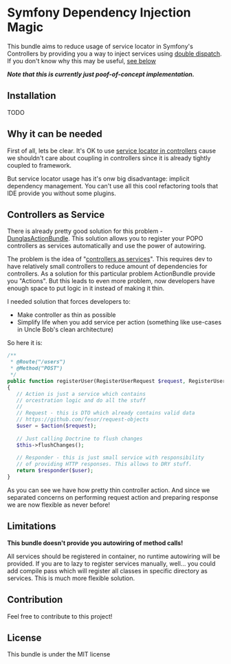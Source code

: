 Symfony Dependency Injection Magic
====================================

This bundle aims to reduce usage of service locator in Symfony's Controllers by providing you a way to inject services
using [double dispatch](https://en.wikipedia.org/wiki/Double_dispatch). If you don't know why this may be useful,
[see below](#why-do-i-may-need-it)


***Note that this is currently just poof-of-concept implementation.*** 

## Installation

TODO

## Why it can be needed 

First of all, lets be clear. It's OK to use [service locator in controllers](http://davedevelopment.co.uk/2016/06/01/service-locators-have-their-place.html) cause we shouldn't care about coupling in controllers since it is already tightly coupled to framework.

But service locator usage has it's onw big disadvantage: implicit dependency management. 
You can't use all this cool refactoring tools that IDE provide you without some plugins.

## Controllers as Service

There is already pretty good solution for this problem - [DunglasActionBundle](https://github.com/dunglas/DunglasActionBundle).
This solution allows you to register your POPO controllers as services automatically and use the power of autowiring.

The problem is the idea of "[controllers as services](http://symfony.com/doc/current/controller/service.html)".
This requires dev to have relatively small controllers to reduce amount of dependencies for controllers. 
As a solution for this particular problem ActionBundle provide you "Actions". But this leads to even more problem, 
now developers have enough space to put logic in it instead of making it thin.

I needed solution that forces developers to:

 - Make controller as thin as possible
 - Simplify life when you add service per action (something like use-cases in Uncle Bob's clean architecture)
 
So here it is:

```php
/**
 * @Route("/users")
 * @Method("POST")
 */
public function registerUser(RegisterUserRequest $request, RegisterUserAction $action, UserDetailsResponder $responder)
{
   // Action is just a service which contains
   // orcestration logic and do all the stuff
   //
   // Request - this is DTO which already contains valid data
   // https://github.com/fesor/request-objects
   $user = $action($request);
   
   // Just calling Doctrine to flush changes
   $this->flushChanges();
   
   // Responder - this is just small service with responsibility
   // of providing HTTP responses. This allows to DRY stuff.    
   return $responder($user);
}
```

As you can see we have how pretty thin controller action. And since we separated concerns on performing request action
and preparing response we are now flexible as never before!

## Limitations

**This bundle doesn't provide you autowiring of method calls!**

All services should be registered in container, no runtime autowiring will be provided. If you are to lazy to register
services manually, well... you could add compile pass which will register all classes in specific directory as services.
This is much more flexible solution.

## Contribution

Feel free to contribute to this project!

## License

This bundle is under the MIT license
